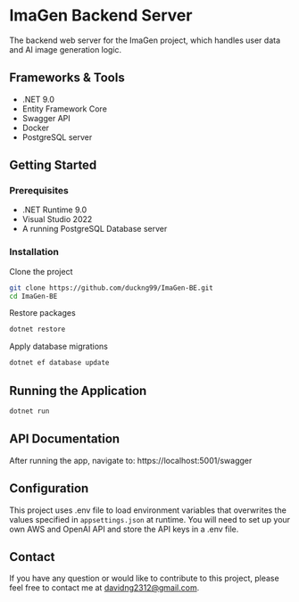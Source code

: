 # ImaGen Backend Server
The backend web server for the ImaGen project, which handles user data and AI image generation logic.

## Frameworks & Tools
- .NET 9.0
- Entity Framework Core
- Swagger API
- Docker
- PostgreSQL server

## Getting Started
### Prerequisites
- .NET Runtime 9.0
- Visual Studio 2022
- A running PostgreSQL Database server

### Installation
Clone the project
```bash
git clone https://github.com/duckng99/ImaGen-BE.git
cd ImaGen-BE
```

Restore packages
```bash
dotnet restore
```

Apply database migrations
```bash
dotnet ef database update
```
## Running the Application
```bash
dotnet run
```

## API Documentation
After running the app, navigate to: https://localhost:5001/swagger

## Configuration
This project uses .env file to load environment variables that overwrites the values specified in `appsettings.json` at runtime. You will need to set up your own AWS and OpenAI API and store the API keys in a .env file.

## Contact
If you have any question or would like to contribute to this project, please feel free to contact me at davidng2312@gmail.com.
